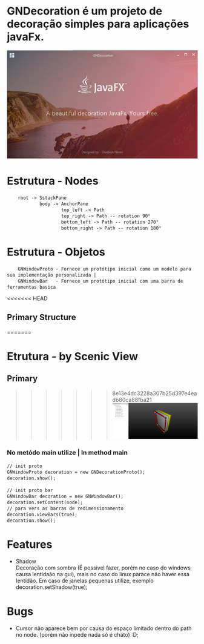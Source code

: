 
# GNDecoration é um projeto de decoração simples para aplicações javaFx.

![demo1](src/main/resources/screenshot/demo1.png)


# Estrutura - Nodes

        root -> SstackPane
                body -> AnchorPane
                        top_left -> Path
                        top_right -> Path -- rotation 90°
                        bottom_left -> Path -- rotation 270°
                        bottom_right -> Path -- rotation 180°

# Estrutura - Objetos

        GNWindowProto - Fornece um protótipo inicial como um modelo para sua implementação personalizada |
        GNWindowBar   - Fornece um protótipo inicial com uma barra de ferramentas basica



<<<<<<< HEAD
## Primary Structure
=======
# Etrutura - by Scenic View
## Primary
>>>>>>> 8e13e4dc3228a307b25d397e4eadb80ca88fba21
![Structure](src/main/resources/screenshot/primarySctructure.png)

### No metódo main utilize |  In method main
  
    // init proto
    GNWindowProto decoration = new GNDecorationProto();
    decoration.show();
    
    // init proto bar
    GNWindowBar decoration = new GNWindowBar();
    decoration.setContent(node);
    // para vers as barras de redimensionamento
    decoration.viewBars(true);
    decoration.show();


# Features
* Shadow <br>
        Decoração com sombra (É possivel fazer, porém no caso do windows causa lentidaão na gui), mais no caso do linux parace não haver essa lentidão.
        Em caso de janelas pequenas utilize, exemplo decoration.setShadow(true);

# Bugs
* Cursor não aparece bem por causa do espaço limitado dentro do path no node. (porém não inpede nada só é chato) :D;

